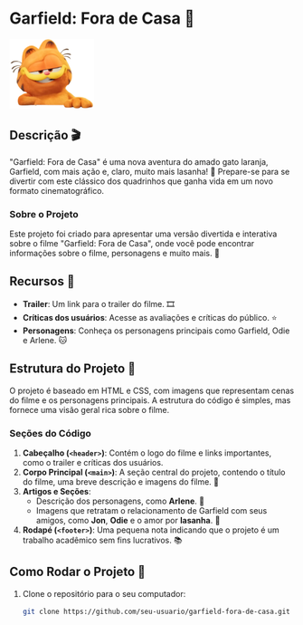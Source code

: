# Garfield: Fora de Casa 🐾

![Garfield](img/LOGO.png)

## Descrição 🎬

"Garfield: Fora de Casa" é uma nova aventura do amado gato laranja, Garfield, com mais ação e, claro, muito mais lasanha! 🍝 Prepare-se para se divertir com este clássico dos quadrinhos que ganha vida em um novo formato cinematográfico.

### Sobre o Projeto

Este projeto foi criado para apresentar uma versão divertida e interativa sobre o filme "Garfield: Fora de Casa", onde você pode encontrar informações sobre o filme, personagens e muito mais. 🎥

## Recursos 🌟

- **Trailer**: Um link para o trailer do filme. 🎞️
- **Críticas dos usuários**: Acesse as avaliações e críticas do público. ⭐
- **Personagens**: Conheça os personagens principais como Garfield, Odie e Arlene. 🐱

## Estrutura do Projeto 📂

O projeto é baseado em HTML e CSS, com imagens que representam cenas do filme e os personagens principais. A estrutura do código é simples, mas fornece uma visão geral rica sobre o filme.

### Seções do Código

1. **Cabeçalho (`<header>`)**: Contém o logo do filme e links importantes, como o trailer e críticas dos usuários.
2. **Corpo Principal (`<main>`)**: A seção central do projeto, contendo o título do filme, uma breve descrição e imagens do filme. 📸
3. **Artigos e Seções**:
    - Descrição dos personagens, como **Arlene**. 🐾
    - Imagens que retratam o relacionamento de Garfield com seus amigos, como **Jon**, **Odie** e o amor por **lasanha**. 🍲
4. **Rodapé (`<footer>`)**: Uma pequena nota indicando que o projeto é um trabalho acadêmico sem fins lucrativos. 📚

## Como Rodar o Projeto 🚀

1. Clone o repositório para o seu computador:

   ```bash
   git clone https://github.com/seu-usuario/garfield-fora-de-casa.git

